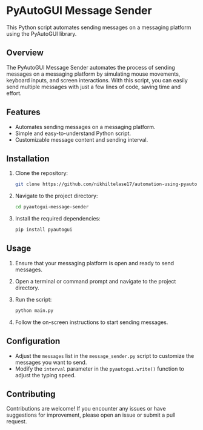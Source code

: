 # PyAutoGUI Message Sender

This Python script automates sending messages on a messaging platform using the PyAutoGUI library.

## Overview

The PyAutoGUI Message Sender automates the process of sending messages on a messaging platform by simulating mouse movements, keyboard inputs, and screen interactions. With this script, you can easily send multiple messages with just a few lines of code, saving time and effort.

## Features

- Automates sending messages on a messaging platform.
- Simple and easy-to-understand Python script.
- Customizable message content and sending interval.

## Installation

1. Clone the repository:

   ```bash
   git clone https://github.com/nikhiltelase17/automation-using-pyautogui.git
   ```

2. Navigate to the project directory:

   ```bash
   cd pyautogui-message-sender
   ```

3. Install the required dependencies:

   ```bash
   pip install pyautogui
   ```

## Usage

1. Ensure that your messaging platform is open and ready to send messages.
2. Open a terminal or command prompt and navigate to the project directory.
3. Run the script:

   ```bash
   python main.py
   ```

4. Follow the on-screen instructions to start sending messages.

## Configuration

- Adjust the `messages` list in the `message_sender.py` script to customize the messages you want to send.
- Modify the `interval` parameter in the `pyautogui.write()` function to adjust the typing speed.

## Contributing

Contributions are welcome! If you encounter any issues or have suggestions for improvement, please open an issue or submit a pull request.

